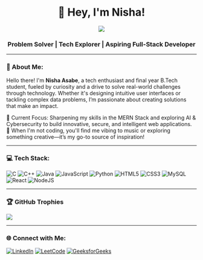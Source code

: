 <h1 align="center">👋 Hey, I'm Nisha!</h1>

<p align="center">
  <img src="https://readme-typing-svg.demolab.com/?lines=Innovating%20with%20Technology%20to%20Shape%20the%20Future!;&width=520&height=45&speed=60">
</p>

<h3 align="center"> Problem Solver | Tech Explorer | Aspiring Full-Stack Developer </h3>

---

### 💫 About Me:
Hello there! I'm **Nisha Asabe**, a tech enthusiast and final year B.Tech student, fueled by curiosity and a drive to solve real-world challenges through technology. Whether it's designing intuitive user interfaces or tackling complex data problems, I’m passionate about creating solutions that make an impact.

🚀 Current Focus: Sharpening my skills in the MERN Stack and exploring AI & Cybersecurity to build innovative, secure, and intelligent web applications.<br>
🎵 When I'm not coding, you'll find me vibing to music or exploring something creative—it’s my go-to source of inspiration!<br>

---

### 💻 Tech Stack:
![C](https://img.shields.io/badge/c-%2300599C.svg?style=for-the-badge&logo=c&logoColor=white)
![C++](https://img.shields.io/badge/c++-%2300599C.svg?style=for-the-badge&logo=c%2B%2B&logoColor=white)
![Java](https://img.shields.io/badge/java-%23ED8B00.svg?style=for-the-badge&logo=openjdk&logoColor=white)
![JavaScript](https://img.shields.io/badge/javascript-%23323330.svg?style=for-the-badge&logo=javascript&logoColor=%23F7DF1E)
![Python](https://img.shields.io/badge/python-3670A0?style=for-the-badge&logo=python&logoColor=ffdd54)
![HTML5](https://img.shields.io/badge/html5-%23E34F26.svg?style=for-the-badge&logo=html5&logoColor=white)
![CSS3](https://img.shields.io/badge/css3-%231572B6.svg?style=for-the-badge&logo=css3&logoColor=white)
![MySQL](https://img.shields.io/badge/mysql-4479A1.svg?style=for-the-badge&logo=mysql&logoColor=white)
![React](https://img.shields.io/badge/react-%2320232a.svg?style=for-the-badge&logo=react&logoColor=%2361DAFB)
![NodeJS](https://img.shields.io/badge/node.js-6DA55F?style=for-the-badge&logo=node.js&logoColor=white)

---

### 🏆 GitHub Trophies
![](https://github-profile-trophy.vercel.app/?username=Nisha-Asabe&theme=radical&no-frame=false&no-bg=true&margin-w=4)

---

### 🌐 Connect with Me:
[![LinkedIn](https://img.shields.io/badge/LinkedIn-blue?style=for-the-badge&logo=linkedin)](https://www.linkedin.com/in/nisha-asabe-214670293)
[![LeetCode](https://img.shields.io/badge/LeetCode-orange?style=for-the-badge&logo=leetcode)](https://leetcode.com/u/NishaAsabe123/)
[![GeeksforGeeks](https://img.shields.io/badge/GFG-green?style=for-the-badge&logo=GeeksforGeeks)](https://www.geeksforgeeks.org/user/ntasabe/)
